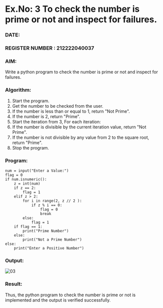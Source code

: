 # Ex.No: 3 To check the number is prime or not and inspect for failures.
 
### DATE:                                                                            
### REGISTER NUMBER : 212222040037
### AIM: 
Write a python program to check the number is prime or not and inspect for failures.
 
### Algorithm:
1. Start the program.
2. Get the number to be checked from the user.
3. If the number is less than or equal to 1, return "Not Prime".
4. If the number is 2, return "Prime".
5. Start the iteration from 3, For each iteration:
6. If the number is divisible by the current iteration value, return "Not Prime".
7. If the number is not divisible by any value from 2 to the square root, return "Prime".
8. Stop the program.

### Program:
```
num = input("Enter a Value:")  
flag = 0  
if num.isnumeric():  
    z = int(num)  
    if z == 2:  
        flag = 1  
    elif z > 2:  
        for i in range(2, z // 2 ):  
            if z % i == 0:  
                flag = 0  
                break  
        else:  
            flag = 1  
    if flag == 1:  
        print("Prime Number")  
    else:  
        print("Not a Prime Number")  
else:  
    print("Enter a Positive Number")

```
### Output:
![03](https://github.com/user-attachments/assets/5017dd95-2b84-4555-be69-1a07c7d1fdd0)

### Result:
Thus, the python program to check the number is prime or not is implemented and the output is verified successfully.
